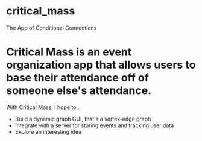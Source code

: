 # critical_mass

The App of Conditional Connections

# Critical Mass is an event organization app that allows users to base their attendance off of someone else's attendance. 

With Critical Mass, I hope to...
* Build a dynamic graph GUI, that's a vertex-edge graph
* Integrate with a server for storing events and tracking user data
* Explore an interesting idea


